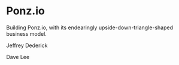 # Ponz.io

Building Ponz.io, with its endearingly upside-down-triangle-shaped business model.

Jeffrey Dederick

Dave Lee

